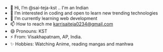 - 👋 Hi, I’m @sai-teja-kst .. I'm an Indian
- 👀 I’m interested in coding and open to learn new trending technologies
- 🌱 I’m currently learning web development
- 📫 How to reach me karrisaiteja0234@gmail.com
- 😄 Pronouns: KST
- ⚡ From: Visakhapatnam, AP, India.
- ✨ Hobbies: Watching Anime, reading mangas and manhwa

<!---
sai-teja-kst/sai-teja-kst is a ✨ special ✨ repository because its `README.md` (this file) appears on your GitHub profile.
You can click the Preview link to take a look at your changes.
--->
